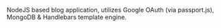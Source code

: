 NodeJS based blog application, utilizes Google OAuth (via passport.js), MongoDB & Handlebars template engine.
